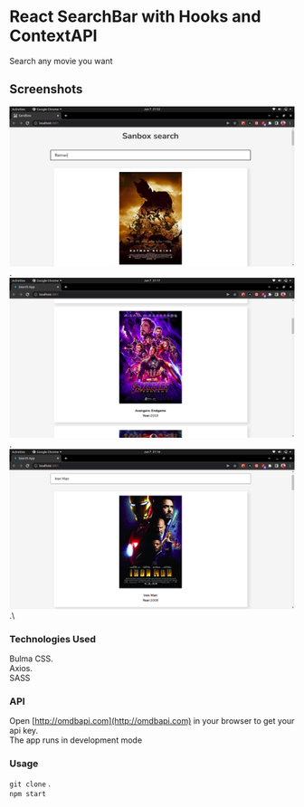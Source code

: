 # React SearchBar with Hooks and ContextAPI

Search any movie you want

## Screenshots

![Batman!](/src/assets/images/Batman.png) .\
![Avengers!](/src/assets/images/Avengers.png) .\
![Ironman!](/src/assets/images/Ironman.png) .\

### Technologies Used

Bulma CSS.\
Axios.\
SASS

### API

Open [http://omdbapi.com](http://omdbapi.com) in your browser to get your api key.\
The app runs in development mode

### Usage

`git clone` .\
`npm start`







